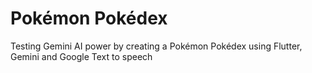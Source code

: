 # Pokémon Pokédex
Testing Gemini AI power by creating a Pokémon Pokédex using Flutter, Gemini and Google Text to speech
